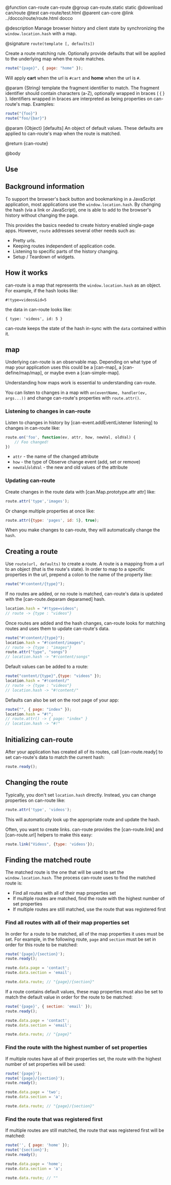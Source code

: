 @function can-route can-route
@group can-route.static static
@download can/route
@test can-route/test.html
@parent can-core
@link ../docco/route/route.html docco

@description Manage browser history and client state by synchronizing the `window.location.hash` with a map.

@signature `route(template [, defaults])`

Create a route matching rule. Optionally provide defaults that will be applied to the underlying map when the route matches.

```js
route("{page}", { page: "home" });
```

Will apply **cart** when the url is `#cart` and **home** when the url is `#`.

@param {String} template the fragment identifier to match.  The fragment identifier should contain characters (a-Z), optionally wrapped in braces ( { } ). Identifiers wrapped in braces are interpreted as being properties on can-route's map. Examples:

```js
route("{foo}")
route("foo/{bar}")
```

@param {Object} [defaults] An object of default values. These defaults are applied to can-route's map when the route is matched.

@return {can-route}

@body

## Use

## Background information

To support the browser's back button and bookmarking in a JavaScript
 application, most applications use
the `window.location.hash`.  By
changing the hash (via a link or JavaScript), 
one is able to add to the browser's history 
without changing the page.

This provides the basics needed to
create history enabled single-page apps.  However,
`route` addresses several other needs such as:

  - Pretty urls.
  - Keeping routes independent of application code.
  - Listening to specific parts of the history changing.
  - Setup / Teardown of widgets.

## How it works

can-route is a map that represents the
`window.location.hash` as an 
object.  For example, if the hash looks like:

    #!type=videos&id=5
    
the data in can-route looks like:

    { type: 'videos', id: 5 }

can-route keeps the state of the hash in-sync with the `data` contained within it.

## map

Underlying can-route is an observable map. Depending on what type of map your application uses this could be a [can-map], a [can-define/map/map], or maybe even a [can-simple-map].

Understanding how maps work is essential to understanding can-route.

You can listen to changes in a map with `on(eventName, handler(ev, args...))` and change can-route's properties with `route.attr()`.

### Listening to changes in can-route

Listen to changes in history by [can-event.addEventListener listening] to
changes in can-route like:

```js
route.on('foo', function(ev, attr, how, newVal, oldVal) {
	// Foo changed!
})
```

 - `attr` - the name of the changed attribute
 - `how` - the type of Observe change event (add, set or remove)
 - `newVal`/`oldVal` - the new and old values of the attribute

### Updating can-route

Create changes in the route data with [can.Map.prototype.attr attr] like:

```js
route.attr('type','images');
```

Or change multiple properties at once like:

```js
route.attr({type: 'pages', id: 5}, true);
```

When you make changes to can-route, they will automatically
change the <code>hash</code>.

## Creating a route

Use `route(url, defaults)` to create a 
route. A route is a mapping from a url to 
an object (that is the route's state). 
In order to map to a specific properties in the url,
prepend a colon to the name of the property like:

```js
route("#!content/{type}");
```

If no routes are added, or no route is matched, 
can-route's data is updated with the [can-route.deparam deparamed]
hash.

```js
location.hash = "#!type=videos";
// route -> {type : "videos"}
```
    
Once routes are added and the hash changes,
can-route looks for matching routes and uses them
to update can-route's data.

```js
route("#!content/{type}");
location.hash = "#!content/images";
// route -> {type : "images"}
route.attr("type", "songs")
// location.hash -> "#!content/songs"
```
    
Default values can be added to a route:

```js
route("content/{type}",{type: "videos" });
location.hash = "#!content/"
// route -> {type : "videos"}
// location.hash -> "#!content/"
```

Defaults can also be set on the root page of your app:

```js
route("", { page: "index" });
location.hash = "#!";
// route.attr() -> { page: "index" }
// location.hash -> "#!"
```

## Initializing can-route

After your application has created all of its routes, call [can-route.ready]
to set can-route's data to match the current hash:

```js
route.ready();
```

## Changing the route

Typically, you don't set `location.hash`
directly. Instead, you can change properties on can-route
like:

```js
route.attr('type', 'videos');
```
    
This will automatically look up the appropriate 
route and update the hash.

Often, you want to create links. can-route provides
the [can-route.link] and [can-route.url] helpers to make this 
easy:

```js
route.link("Videos", {type: 'videos'});
```

## Finding the matched route

The matched route is the one that will be used to set the `window.location.hash`. The process can-route uses to find the matched route is:
  - Find all routes with all of their map properties set
  - If multiple routes are matched, find the route with the highest number of set properties
  - If multiple routes are still matched, use the route that was registered first

### Find all routes with all of their map properties set

In order for a route to be matched, all of the map properties it uses must be set. For example, in the following route, `page` and `section` must be set in order for this route to be matched:

```js
route('{page}/{section}');
route.ready();

route.data.page = 'contact';
route.data.section = 'email';

route.data.route; // "{page}/{section}"
```

If a route contains default values, these map properties must also be set to match the default value in order for the route to be matched:

```js
route('{page}', { section: 'email' });
route.ready();

route.data.page = 'contact';
route.data.section = 'email';

route.data.route; // "{page}"
```

### Find the route with the highest number of set properties

If multiple routes have all of their properties set, the route with the highest number of set properties will be used:

```js
route('{page}');
route('{page}/{section}');
route.ready();

route.data.page = 'two';
route.data.section = 'a';

route.data.route; // "{page}/{section}"
```

### Find the route that was registered first

If multiple routes are still matched, the route that was registered first will be matched:

```js
route('', { page: 'home' });
route('{section}');
route.ready();

route.data.page = 'home';
route.data.section = 'a';

route.data.route; // ""
```
